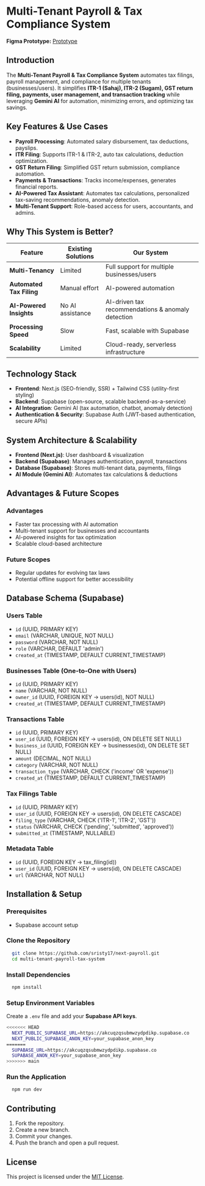 # Multi-Tenant Payroll & Tax Compliance System


**Figma Prototype:** <a href="https://www.figma.com/proto/Q897qPu0feZhwH4dOUJIpl/next-payroll-final?node-id=102-12&t=gzZkW21oc463V5WK-1" >Prototype </a>

## Introduction
The **Multi-Tenant Payroll & Tax Compliance System** automates tax filings, payroll management, and compliance for multiple tenants (businesses/users). It simplifies **ITR-1 (Sahaj), ITR-2 (Sugam), GST return filing, payments, user management, and transaction tracking** while leveraging **Gemini AI** for automation, minimizing errors, and optimizing tax savings.

## Key Features & Use Cases
- **Payroll Processing**: Automated salary disbursement, tax deductions, payslips.
- **ITR Filing**: Supports ITR-1 & ITR-2, auto tax calculations, deduction optimization.
- **GST Return Filing**: Simplified GST return submission, compliance automation.
- **Payments & Transactions**: Tracks income/expenses, generates financial reports.
- **AI-Powered Tax Assistant**: Automates tax calculations, personalized tax-saving recommendations, anomaly detection.
- **Multi-Tenant Support**: Role-based access for users, accountants, and admins.

## Why This System is Better?
| Feature | Existing Solutions | Our System |
|---------|------------------|------------|
| **Multi-Tenancy** | Limited | Full support for multiple businesses/users |
| **Automated Tax Filing** | Manual effort | AI-powered automation |
| **AI-Powered Insights** | No AI assistance | AI-driven tax recommendations & anomaly detection |
| **Processing Speed** | Slow | Fast, scalable with Supabase |
| **Scalability** | Limited | Cloud-ready, serverless infrastructure |

## Technology Stack
- **Frontend**: Next.js (SEO-friendly, SSR) + Tailwind CSS (utility-first styling)
- **Backend**: Supabase (open-source, scalable backend-as-a-service)
- **AI Integration**: Gemini AI (tax automation, chatbot, anomaly detection)
- **Authentication & Security**: Supabase Auth (JWT-based authentication, secure APIs)

## System Architecture & Scalability
- **Frontend (Next.js)**: User dashboard & visualization
- **Backend (Supabase)**: Manages authentication, payroll, transactions
- **Database (Supabase)**: Stores multi-tenant data, payments, filings
- **AI Module (Gemini AI)**: Automates tax calculations & deductions

## Advantages & Future Scopes
### Advantages
- Faster tax processing with AI automation
- Multi-tenant support for businesses and accountants
- AI-powered insights for tax optimization
- Scalable cloud-based architecture

### Future Scopes
- Regular updates for evolving tax laws
- Potential offline support for better accessibility

## Database Schema (Supabase)
### **Users Table**
- `id` (UUID, PRIMARY KEY)
- `email` (VARCHAR, UNIQUE, NOT NULL)
- `password` (VARCHAR, NOT NULL)
- `role` (VARCHAR, DEFAULT 'admin')
- `created_at` (TIMESTAMP, DEFAULT CURRENT_TIMESTAMP)

### **Businesses Table** (One-to-One with Users)
- `id` (UUID, PRIMARY KEY)
- `name` (VARCHAR, NOT NULL)
- `owner_id` (UUID, FOREIGN KEY → users(id), NOT NULL)
- `created_at` (TIMESTAMP, DEFAULT CURRENT_TIMESTAMP)

### **Transactions Table**
- `id` (UUID, PRIMARY KEY)
- `user_id` (UUID, FOREIGN KEY → users(id), ON DELETE SET NULL)
- `business_id` (UUID, FOREIGN KEY → businesses(id), ON DELETE SET NULL)
- `amount` (DECIMAL, NOT NULL)
- `category` (VARCHAR, NOT NULL)
- `transaction_type` (VARCHAR, CHECK ('income' OR 'expense'))
- `created_at` (TIMESTAMP, DEFAULT CURRENT_TIMESTAMP)

### **Tax Filings Table**
- `id` (UUID, PRIMARY KEY)
- `user_id` (UUID, FOREIGN KEY → users(id), ON DELETE CASCADE)
- `filing_type` (VARCHAR, CHECK ('ITR-1', 'ITR-2', 'GST'))
- `status` (VARCHAR, CHECK ('pending', 'submitted', 'approved'))
- `submitted_at` (TIMESTAMP, NULLABLE)

### **Metadata Table**
- `id` (UUID, FOREIGN KEY → tax_filing(id))
- `user_id` (UUID, FOREIGN KEY → users(id), ON DELETE CASCADE)
- `url` (VARCHAR, NOT NULL)

## Installation & Setup
### Prerequisites
- Supabase account setup

### Clone the Repository
```sh
  git clone https://github.com/sristy17/next-payroll.git
  cd multi-tenant-payroll-tax-system
```

### Install Dependencies
```sh
  npm install
```
### Setup Environment Variables
Create a `.env` file and add your **Supabase API keys**.
```sh
<<<<<<< HEAD
  NEXT_PUBLIC_SUPABASE_URL=https://akcuqzqsubmwzydpdikp.supabase.co
  NEXT_PUBLIC_SUPABASE_ANON_KEY=your_supabase_anon_key
=======
  SUPABASE_URL=https://akcuqzqsubmwzydpdikp.supabase.co
  SUPABASE_ANON_KEY=your_supabase_anon_key
>>>>>>> main
```

### Run the Application
```sh
  npm run dev
```

## Contributing
1. Fork the repository.
2. Create a new branch.
3. Commit your changes.
4. Push the branch and open a pull request.

## License
This project is licensed under the [MIT License](LICENSE).
